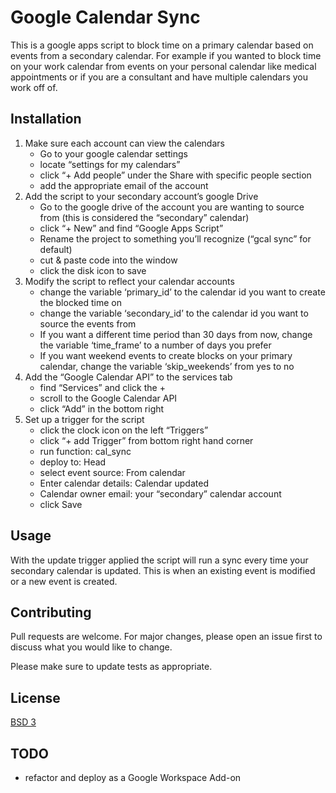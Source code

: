 # Google Calendar Sync

This is a google apps script to block time on a primary calendar based on events from a secondary calendar.  For example if you wanted to block time on your work calendar from events on your personal calendar like medical appointments or if you are a consultant and have multiple calendars you work off of.

## Installation

1. Make sure each account can view the calendars
   - Go to your google calendar settings
   - locate “settings for my calendars”
   - click “+ Add people” under the Share with specific people section
   - add the appropriate email of the account
2. Add the script to your secondary account’s google Drive
   - Go to the google drive of the account you are wanting to source from (this is considered the “secondary” calendar)
   - click “+ New” and find “Google Apps Script”
   - Rename the project to something you’ll recognize (“gcal sync” for default)
   - cut & paste code into the window
   - click the disk icon to save
3. Modify the script to reflect your calendar accounts
   - change the variable ‘primary_id’ to the calendar id you want to create the blocked time on
   - change the variable ‘secondary_id’ to the calendar id you want to source the events from
   - If you want a different time period than 30 days from now, change the variable ‘time_frame’ to a number of days you prefer
   - If you want weekend events to create blocks on your primary calendar, change the variable ‘skip_weekends’ from yes to no
4. Add the “Google Calendar API” to the services tab
   - find “Services” and click the +
   - scroll to the Google Calendar API
   - click “Add” in the bottom right
5. Set up a trigger for the script
   - click the clock icon on the left “Triggers”
   - click “+ add Trigger” from bottom right hand corner
   - run function: cal_sync
   - deploy to: Head
   - select event source: From calendar
   - Enter calendar details: Calendar updated
   - Calendar owner email: your “secondary” calendar account
   - click Save

## Usage

With the update trigger applied the script will run a sync every time your secondary calendar is updated.  This is when an existing event is modified or a new event is created.

## Contributing
Pull requests are welcome. For major changes, please open an issue first to discuss what you would like to change.

Please make sure to update tests as appropriate.

## License
[BSD 3](https://tldrlegal.com/license/bsd-3-clause-license-(revised))

## TODO
- refactor and deploy as a Google Workspace Add-on
